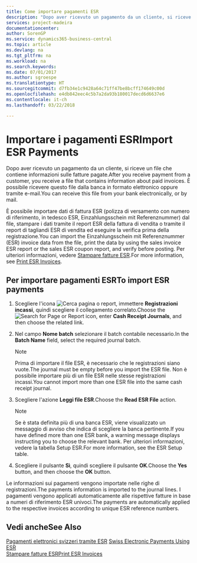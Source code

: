 ```yaml
---
title: Come importare pagamenti ESR
description: "Dopo aver ricevuto un pagamento da un cliente, si riceve un file che contiene informazioni sulle fatture pagate. È possibile ricevere questo file dalla banca in formato elettronico oppure tramite e-mail."
services: project-madeira
documentationcenter: 
author: SorenGP
ms.service: dynamics365-business-central
ms.topic: article
ms.devlang: na
ms.tgt_pltfrm: na
ms.workload: na
ms.search.keywords: 
ms.date: 07/01/2017
ms.author: sgroespe
ms.translationtype: HT
ms.sourcegitcommit: d7fb34e1c9428a64c71ff47be8bcff174649c00d
ms.openlocfilehash: e4db842eec4c5b7a2da93b180017decd6d6637e6
ms.contentlocale: it-ch
ms.lasthandoff: 03/22/2018

---
```

# <a name="import-esr-payments"></a><span data-ttu-id="5c2e9-104">Importare i pagamenti ESR</span><span class="sxs-lookup"><span data-stu-id="5c2e9-104">Import ESR Payments</span></span>
<span data-ttu-id="5c2e9-105">Dopo aver ricevuto un pagamento da un cliente, si riceve un file che contiene informazioni sulle fatture pagate.</span><span class="sxs-lookup"><span data-stu-id="5c2e9-105">After you receive payment from a customer, you receive a file that contains information about paid invoices.</span></span> <span data-ttu-id="5c2e9-106">È possibile ricevere questo file dalla banca in formato elettronico oppure tramite e-mail.</span><span class="sxs-lookup"><span data-stu-id="5c2e9-106">You can receive this file from your bank electronically, or by mail.</span></span>  

<span data-ttu-id="5c2e9-107">È possibile importare dati di fattura ESR (polizza di versamento con numero di riferimento, in tedesco ESR, Einzahlungsschein mit Referenznummer) dal file, stampare i dati tramite il report ESR della fattura di vendita o tramite il report di tagliandi ESR di vendita ed eseguire la verifica prima della registrazione.</span><span class="sxs-lookup"><span data-stu-id="5c2e9-107">You can import the Einzahlungsschein mit Referenznummer (ESR) invoice data from the file, print the data by using the sales invoice ESR report or the sales ESR coupon report, and verify before posting.</span></span> <span data-ttu-id="5c2e9-108">Per ulteriori informazioni, vedere [Stampare fatture ESR](how-to-print-esr-invoices.md).</span><span class="sxs-lookup"><span data-stu-id="5c2e9-108">For more information, see [Print ESR Invoices](how-to-print-esr-invoices.md).</span></span>  

## <a name="to-import-esr-payments"></a><span data-ttu-id="5c2e9-109">Per importare pagamenti ESR</span><span class="sxs-lookup"><span data-stu-id="5c2e9-109">To import ESR payments</span></span>  

1.  <span data-ttu-id="5c2e9-110">Scegliere l'icona ![Cerca pagina o report](../../media/ui-search/search_small.png "icona Cerca pagina o report"), immettere **Registrazioni incassi**, quindi scegliere il collegamento correlato.</span><span class="sxs-lookup"><span data-stu-id="5c2e9-110">Choose the ![Search for Page or Report](../../media/ui-search/search_small.png "Search for Page or Report icon") icon, enter **Cash Receipt Journals**, and then choose the related link.</span></span>  
2.  <span data-ttu-id="5c2e9-111">Nel campo **Nome batch** selezionare il batch contabile necessario.</span><span class="sxs-lookup"><span data-stu-id="5c2e9-111">In the **Batch Name** field, select the required journal batch.</span></span>  

    > [!NOTE]  
    >  <span data-ttu-id="5c2e9-112">Prima di importare il file ESR, è necessario che le registrazioni siano vuote.</span><span class="sxs-lookup"><span data-stu-id="5c2e9-112">The journal must be empty before you import the ESR file.</span></span> <span data-ttu-id="5c2e9-113">Non è possibile importare più di un file ESR nelle stesse registrazioni incassi.</span><span class="sxs-lookup"><span data-stu-id="5c2e9-113">You cannot import more than one ESR file into the same cash receipt journal.</span></span>  

3.  <span data-ttu-id="5c2e9-114">Scegliere l'azione **Leggi file ESR**.</span><span class="sxs-lookup"><span data-stu-id="5c2e9-114">Choose the **Read ESR File** action.</span></span>  

    > [!NOTE]  
    >  <span data-ttu-id="5c2e9-115">Se è stata definita più di una banca ESR, viene visualizzato un messaggio di avviso che indica di scegliere la banca pertinente.</span><span class="sxs-lookup"><span data-stu-id="5c2e9-115">If you have defined more than one ESR bank, a warning message displays instructing you to choose the relevant bank.</span></span> <span data-ttu-id="5c2e9-116">Per ulteriori informazioni, vedere la tabella Setup ESR.</span><span class="sxs-lookup"><span data-stu-id="5c2e9-116">For more information, see the ESR Setup table.</span></span>  

4.  <span data-ttu-id="5c2e9-117">Scegliere il pulsante **Sì**, quindi scegliere il pulsante **OK**.</span><span class="sxs-lookup"><span data-stu-id="5c2e9-117">Choose the **Yes** button, and then choose the **OK** button.</span></span>  

<span data-ttu-id="5c2e9-118">Le informazioni sui pagamenti vengono importate nelle righe di registrazioni.</span><span class="sxs-lookup"><span data-stu-id="5c2e9-118">The payments information is imported to the journal lines.</span></span> <span data-ttu-id="5c2e9-119">I pagamenti vengono applicati automaticamente alle rispettive fatture in base a numeri di riferimento ESR univoci.</span><span class="sxs-lookup"><span data-stu-id="5c2e9-119">The payments are automatically applied to the respective invoices according to unique ESR reference numbers.</span></span>  

## <a name="see-also"></a><span data-ttu-id="5c2e9-120">Vedi anche</span><span class="sxs-lookup"><span data-stu-id="5c2e9-120">See Also</span></span>  
 <span data-ttu-id="5c2e9-121">[Pagamenti elettronici svizzeri tramite ESR](swiss-electronic-payments-using-esr.md) </span><span class="sxs-lookup"><span data-stu-id="5c2e9-121">[Swiss Electronic Payments Using ESR](swiss-electronic-payments-using-esr.md) </span></span>  
 [<span data-ttu-id="5c2e9-122">Stampare fatture ESR</span><span class="sxs-lookup"><span data-stu-id="5c2e9-122">Print ESR Invoices</span></span>](how-to-print-esr-invoices.md)

